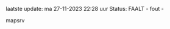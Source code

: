 laatste update: 
ma 27-11-2023 22:28   uur 
Status: FAALT - fout - 
<div class="service R">mapsrv</div>